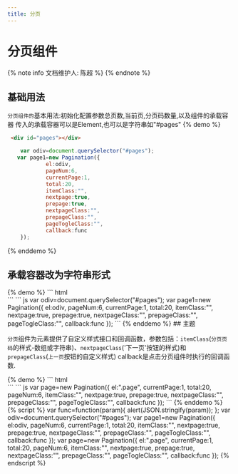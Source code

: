 ```yaml
---
title: 分页
---
```


# 分页组件

{% note info 文档维护人: 陈超 %}
{% endnote %}

## 基础用法 
 <div id="pages"></div>

`分页组件的`基本用法:初始化配置参数总页数,当前页,分页码数量,以及组件的承载容器
  传入的承载容器可以是Element,也可以是字符串如"#pages"
{% demo %}
``` html
 <div id="pages"></div>
```
``` js
    var odiv=document.querySelector("#pages");
   var page1=new Pagination({
			el:odiv,
			pageNum:6,
			currentPage:1,
			total:20,
			itemClass:"",
			nextpage:true,
			prepage:true,
		    nextpageClass:"",
			prepageClass:"",
			pageTogleClass:"",
			callback:func
	});
```
{% enddemo %}
## 承载容器改为字符串形式 
 <div class="pages"></div>
{% demo %}
``` html
 <div class="pages"></div>
```
``` js
    var odiv=document.querySelector("#pages");
   var page1=new Pagination({
			el:odiv,
			pageNum:6,
			currentPage:1,
			total:20,
			itemClass:"",
			nextpage:true,
			prepage:true,
		    nextpageClass:"",
			prepageClass:"",
			pageTogleClass:"",
			callback:func
	});
```
{% enddemo %}
## 主题

`分页`组件为元素提供了自定义样式接口和回调函数，参数包括：`itemClass`(`分页页码`的样式-数组或字符串)、`nextpageClass`('下一页'按钮的样式)和`prepageClass`(`上一页`按钮的自定义样式)
callback是点击分页组件时执行的回调函数.
<div class="page"></div>
{% demo %}
``` html
<div class="page"></div>
```
``` js
 var page=new Pagination({
				el:".page",
				currentPage:1,
				total:20,
				pageNum:6,
				itemClass:"",
				nextpage:true,
				prepage:true,
				nextpageClass:"",
				prepageClass:"",
				pageTogleClass:"",
				callback:func
		});
```
{% enddemo %}
{% script %}
   var func=function(param){
	        alert(JSON.stringify(param));
	};
  var odiv=document.querySelector("#pages");
   var page1=new Pagination({
			el:odiv,
			pageNum:6,
			currentPage:1,
			total:20,
			itemClass:"",
			nextpage:true,
			prepage:true,
		    nextpageClass:"",
			prepageClass:"",
			pageTogleClass:"",
			callback:func
	});
	  var page=new Pagination({
				el:".page",
				currentPage:1,
				total:20,
				pageNum:6,
				itemClass:"",
				nextpage:true,
				prepage:true,
				nextpageClass:"",
				prepageClass:"",
				pageTogleClass:"",
				callback:func
		});
{% endscript %}
